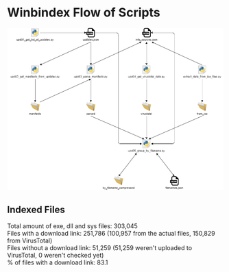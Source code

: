 # Winbindex Flow of Scripts

![winbindex-scripts-flow.png](winbindex-scripts-flow.png)

## Indexed Files

<!--FileStats-->
Total amount of exe, dll and sys files: 303,045  
Files with a download link: 251,786 (100,957 from the actual files, 150,829 from VirusTotal)  
Files without a download link: 51,259 (51,259 weren't uploaded to VirusTotal, 0 weren't checked yet)  
% of files with a download link: 83.1  
<!--/FileStats-->
